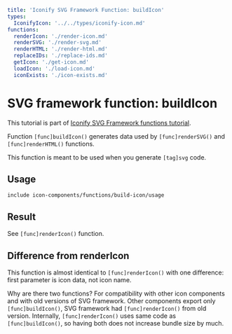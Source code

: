 ```yaml
title: 'Iconify SVG Framework Function: buildIcon'
types:
  IconifyIcon: '../../types/iconify-icon.md'
functions:
  renderIcon: './render-icon.md'
  renderSVG: './render-svg.md'
  renderHTML: './render-html.md'
  replaceIDs: './replace-ids.md'
  getIcon: './get-icon.md'
  loadIcon: './load-icon.md'
  iconExists: './icon-exists.md'
```

# SVG framework function: buildIcon

This tutorial is part of [Iconify SVG Framework functions tutorial](./functions.md#render).

Function `[func]buildIcon()` generates data used by `[func]renderSVG()` and `[func]renderHTML()` functions.

This function is meant to be used when you generate `[tag]svg` code.

## Usage

`include icon-components/functions/build-icon/usage`

## Result

See `[func]renderIcon()` function.

## Difference from renderIcon

This function is almost identical to `[func]renderIcon()` with one difference: first parameter is icon data, not icon name.

Why are there two functions? For compatibility with other icon components and with old versions of SVG framework. Other components export only `[func]buildIcon()`, SVG framework had `[func]renderIcon()` from old version. Internally, `[func]renderIcon()` uses same code as `[func]buildIcon()`, so having both does not increase bundle size by much.
